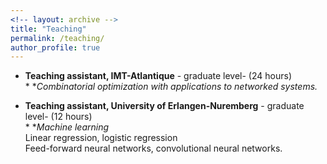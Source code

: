 ```yaml
---
<!-- layout: archive -->
title: "Teaching"
permalink: /teaching/
author_profile: true
---
```

* **Teaching assistant, IMT-Atlantique** - graduate level- (24 hours)
<br>* **Combinatorial optimization with applications to networked systems.*

* **Teaching assistant, University of Erlangen-Nuremberg** - graduate level-  (12 hours)
<br>* **Machine learning*
<br>Linear regression, logistic regression
<br>Feed-forward neural networks, convolutional neural networks.

